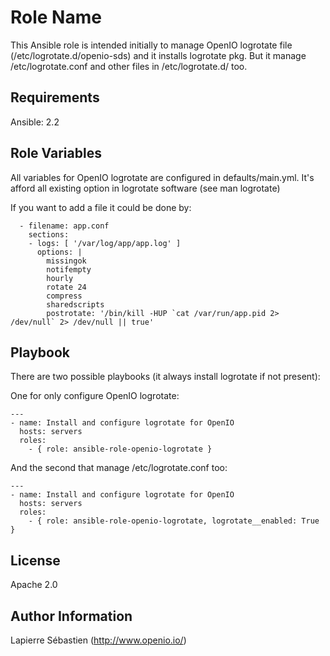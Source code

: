 Role Name
=========

This Ansible role is intended initially to manage OpenIO logrotate file (/etc/logrotate.d/openio-sds) and it installs logrotate pkg.
But it manage /etc/logrotate.conf and other files in /etc/logrotate.d/ too.

Requirements
------------

Ansible: 2.2

Role Variables
--------------

All variables for OpenIO logrotate are configured in defaults/main.yml.
It's afford all existing option in logrotate software (see man logrotate)

If you want to add a file it could be done by:
```
  - filename: app.conf
    sections:
    - logs: [ '/var/log/app/app.log' ]
      options: |
        missingok
        notifempty
        hourly
        rotate 24
        compress
        sharedscripts
        postrotate: '/bin/kill -HUP `cat /var/run/app.pid 2> /dev/null` 2> /dev/null || true'
```


Playbook
---------

There are two possible playbooks (it always install logrotate if not present):

One for only configure OpenIO logrotate:
```
---
- name: Install and configure logrotate for OpenIO
  hosts: servers
  roles:
    - { role: ansible-role-openio-logrotate }
```

And the second that manage /etc/logrotate.conf too:
```
---
- name: Install and configure logrotate for OpenIO
  hosts: servers
  roles:
    - { role: ansible-role-openio-logrotate, logrotate__enabled: True }
```


License
-------

Apache 2.0

Author Information
------------------

Lapierre Sébastien (http://www.openio.io/)

